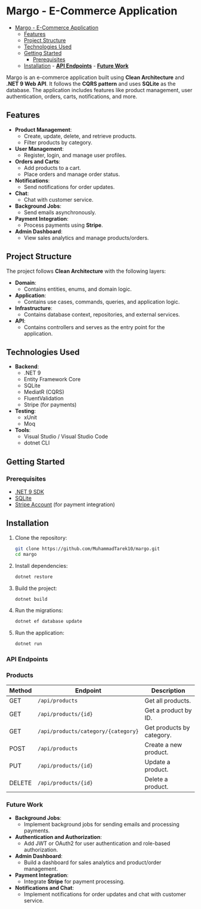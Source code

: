 # Margo - E-Commerce Application

<!--toc:start-->

- [Margo - E-Commerce Application](#margo-e-commerce-application)
  - [Features](#features)
  - [Project Structure](#project-structure)
  - [Technologies Used](#technologies-used)
  - [Getting Started](#getting-started)
    - [Prerequisites](#prerequisites)
  - [Installation](#installation) - [**API Endpoints**](#api-endpoints) - [**Future Work**](#future-work)
  <!--toc:end-->

Margo is an e-commerce application built using **Clean Architecture** and **.NET 9 Web API**. It follows the **CQRS pattern** and uses **SQLite** as the database. The application includes features like product management, user authentication, orders, carts, notifications, and more.

## Features

- **Product Management**:
  - Create, update, delete, and retrieve products.
  - Filter products by category.
- **User Management**:
  - Register, login, and manage user profiles.
- **Orders and Carts**:
  - Add products to a cart.
  - Place orders and manage order status.
- **Notifications**:
  - Send notifications for order updates.
- **Chat**:
  - Chat with customer service.
- **Background Jobs**:
  - Send emails asynchronously.
- **Payment Integration**:
  - Process payments using **Stripe**.
- **Admin Dashboard**:
  - View sales analytics and manage products/orders.

## Project Structure

The project follows **Clean Architecture** with the following layers:

- **Domain**:
  - Contains entities, enums, and domain logic.
- **Application**:
  - Contains use cases, commands, queries, and application logic.
- **Infrastructure**:
  - Contains database context, repositories, and external services.
- **API**:
  - Contains controllers and serves as the entry point for the application.

## Technologies Used

- **Backend**:
  - .NET 9
  - Entity Framework Core
  - SQLite
  - MediatR (CQRS)
  - FluentValidation
  - Stripe (for payments)
- **Testing**:
  - xUnit
  - Moq
- **Tools**:
  - Visual Studio / Visual Studio Code
  - dotnet CLI

## Getting Started

### Prerequisites

- [.NET 9 SDK](https://dotnet.microsoft.com/download/dotnet/9.0)
- [SQLite](https://sqlite.org/index.html)
- [Stripe Account](https://stripe.com) (for payment integration)

## Installation

1. Clone the repository:

   ```bash
   git clone https://github.com/MuhammadTarek10/margo.git
   cd margo
   ```

2. Install dependencies:

   ```bash
   dotnet restore
   ```

3. Build the project:

   ```bash
   dotnet build
   ```

4. Run the migrations:

   ```bash
   dotnet ef database update
   ```

5. Run the application:

   ```bash
   dotnet run
   ```

### **API Endpoints**

### Products

| Method | Endpoint                            | Description               |
| ------ | ----------------------------------- | ------------------------- |
| GET    | `/api/products`                     | Get all products.         |
| GET    | `/api/products/{id}`                | Get a product by ID.      |
| GET    | `/api/products/category/{category}` | Get products by category. |
| POST   | `/api/products`                     | Create a new product.     |
| PUT    | `/api/products/{id}`                | Update a product.         |
| DELETE | `/api/products/{id}`                | Delete a product.         |

### **Future Work**

- **Background Jobs**:
  - Implement background jobs for sending emails and processing payments.
- **Authentication and Authorization**:
  - Add JWT or OAuth2 for user authentication and role-based authorization.
- **Admin Dashboard**:
  - Build a dashboard for sales analytics and product/order management.
- **Payment Integration**:
  - Integrate **Stripe** for payment processing.
- **Notifications and Chat**:
  - Implement notifications for order updates and chat with customer service.
